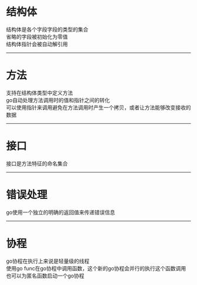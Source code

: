 # 结构体     
结构体是各个字段字段的类型的集合   
省略的字段被初始化为零值    
结构体指针会被自动解引用     
*******
# 方法   
支持在结构体类型中定义方法  
go自动处理方法调用时的值和指针之间的转化   
可以使用指针来调用避免在方法调用时产生一个拷贝，或者让方法能够改变接收的数据      
********
# 接口   
接口是方法特征的命名集合   
******** 
# 错误处理   
go使用一个独立的明确的返回值来传递错误信息    
******* 
# 协程   
go协程在执行上来说是轻量级的线程   
使用go func在go协程中调用函数，这个新的go协程会并行的执行这个函数调用     
也可以为匿名函数启动一个go协程    
    

